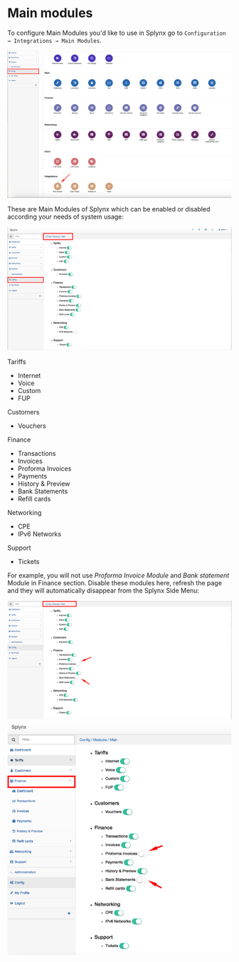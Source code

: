 Main modules
=============

To configure Main Modules you'd like to use in Splynx go to `Configuration → Integrations → Main Modules`.

![Menu](main_menu.png)

These are Main Modules of Splynx which can be enabled or disabled according your needs of system usage:

![Menu](menu.png)

Tariffs
* Internet
* Voice
* Custom
* FUP

Customers
* Vouchers

Finance
* Transactions
* Invoices
* Proforma Invoices
* Payments
* History & Preview
* Bank Statements
* Refill cards

Networking
* CPE
* IPv6 Networks

Support
* Tickets

For example, you will not use *Proforma Invoice Module* and *Bank statement* Module in Finance section. Disable these modules here, refresh the page and they will automatically disappear from the Splynx Side Menu:

![Menu](menu1.png)
![Menu](menu2.png)
